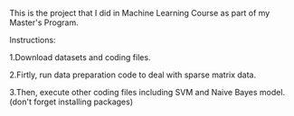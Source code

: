 This is the project that I did in Machine Learning Course as part of my Master's Program.

Instructions:

1.Download datasets and coding files.

2.Firtly, run data preparation code to deal with sparse matrix data.

3.Then, execute other coding files including SVM and Naive Bayes model.(don't forget installing packages)
